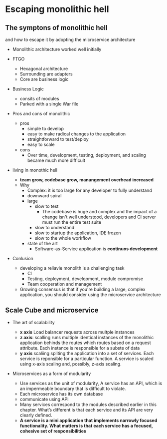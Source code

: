 # Escaping monolithic hell


## The symptons of monolithic hell 

and how to escape it by adopting the microservice architecture


- Monolithic architecture worked well initially
- FTGO
	- Hexagonal architecture
	- Surrounding are adapters
	- Core are business logic
- Business Logic
	- consits of modules
	- Parked with a single War file
- Pros and cons of monolithic
	- pros
		- simple to develop
		- easy to make radical changes to the application
		- straightforward to test/deploy
		- easy to scale
  - cons
	  - Over time, development, testing, deployment, and scaling became much more difficult

- living in monothic hell
	- **team grow, codebase grow, manangement overhead increased**
	- Why
		- Complex: it is too large for any developer to fully understand
		- downward spiral
		- large
			- slow to test
				- The codebase is huge and complex and the impact of a change isn't well understood, developers and CI server must run the entire test suite
			- slow to understand
			- slow to startup the application, IDE frozen
			- slow to the whole workflow
		- state of the art
			- Software-as-Service application is **continuos development**
- Conlusion
	- developing a reliavle monolith is a challenging task
		- CI
		- Testing, deployment, development, module compromise
		- Team cooperation and management
  - Growing consensus is that if you're building a large, complex application, you should consider using the microservice architecture

## Scale Cube and microservice

- The art of scalability
	- **x axis**  Load balancer requests across multple instances
	- **z axis**:  scalling runs multiple identical instances of the monolithic application behinds  the routes which routes based on a request attribute. Each  instance is responsible for a subste of data
	- **y axis** scaliing spliting the application into a set of services. Each service is reponsible for a particular function. A service is scaled using x-axis scaling and, possibly, z-axis scaling.

- Microservices as a form of modularity
	- Use services as the unit of modularity, A service has an API, which is an impermeable boundary that is difficult to violate.
	- Each microservice has its own database
	- communicate using API
	- Many services correspond to the modules described earlier in this chapter. What’s different is that each service and its API are very clearly defined.
	- **A service is a mini application that implements narrowly focused functionality. What matters is that each service has a focused, cohesive set of responsibilities**
	
